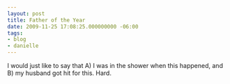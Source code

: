 ```yaml
---
layout: post
title: Father of the Year
date: 2009-11-25 17:08:25.000000000 -06:00
tags:
- blog
- danielle
---
```

I would just like to say that A) I was in the shower when this happened, and B) my husband got hit for this. Hard.

<object width="425" height="344"><param name="movie" value="http://www.youtube.com/v/FuCEvIXElp8&hl=en_US&fs=1&"></param><param name="allowFullScreen" value="true"></param><param name="allowscriptaccess" value="always"></param><embed src="http://www.youtube.com/v/FuCEvIXElp8&hl=en_US&fs=1&" type="application/x-shockwave-flash" allowscriptaccess="always" allowfullscreen="true" width="425" height="344"></embed></object>
